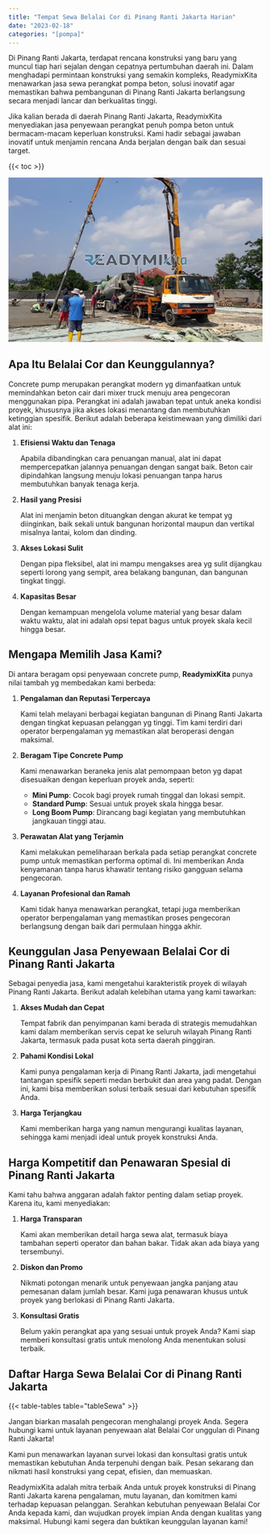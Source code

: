 ```yaml
---
title: "Tempat Sewa Belalai Cor di Pinang Ranti Jakarta Harian"
date: "2023-02-18"
categories: "[pompa]"
---
```


Di Pinang Ranti Jakarta, terdapat rencana konstruksi yang baru yang muncul tiap hari sejalan dengan cepatnya pertumbuhan daerah ini. Dalam menghadapi permintaan konstruksi yang semakin kompleks, ReadymixKita menawarkan jasa sewa perangkat pompa beton, solusi inovatif agar memastikan bahwa pembangunan di Pinang Ranti Jakarta berlangsung secara menjadi lancar dan berkualitas tinggi.

Jika kalian berada di daerah Pinang Ranti Jakarta, ReadymixKita menyediakan jasa penyewaan perangkat penuh pompa beton untuk bermacam-macam keperluan konstruksi. Kami hadir sebagai jawaban inovatif untuk menjamin rencana Anda berjalan dengan baik dan sesuai target.

{{< toc >}}

![Tempat Sewa Belalai Cor di Pinang Ranti Jakarta Harian](/images/pompa/sewa-pompa-10.jpg)

## Apa Itu Belalai Cor dan Keunggulannya?

Concrete pump merupakan perangkat modern yg dimanfaatkan untuk memindahkan beton cair dari mixer truck menuju area pengecoran menggunakan pipa. Perangkat ini adalah jawaban tepat untuk aneka kondisi proyek, khususnya jika akses lokasi menantang dan membutuhkan ketinggian spesifik. Berikut adalah beberapa keistimewaan yang dimiliki dari alat ini:

1. **Efisiensi Waktu dan Tenaga**

   Apabila dibandingkan cara penuangan manual, alat ini dapat mempercepatkan jalannya penuangan dengan sangat baik. Beton cair dipindahkan langsung menuju lokasi penuangan tanpa harus membutuhkan banyak tenaga kerja.

2. **Hasil yang Presisi**

   Alat ini menjamin beton dituangkan dengan akurat ke tempat yg diinginkan, baik sekali untuk bangunan horizontal maupun dan vertikal misalnya lantai, kolom dan dinding.

3. **Akses Lokasi Sulit**

   Dengan pipa fleksibel, alat ini mampu mengakses area yg sulit dijangkau seperti lorong yang sempit, area belakang bangunan, dan bangunan tingkat tinggi.

4. **Kapasitas Besar**

   Dengan kemampuan mengelola volume material yang besar dalam waktu waktu, alat ini adalah opsi tepat bagus untuk proyek skala kecil hingga besar.

## Mengapa Memilih Jasa Kami?

Di antara beragam opsi penyewaan concrete pump, **ReadymixKita** punya nilai tambah yg membedakan kami berbeda:

1. **Pengalaman dan Reputasi Terpercaya**

   Kami telah melayani berbagai kegiatan bangunan di Pinang Ranti Jakarta dengan tingkat kepuasan pelanggan yg tinggi. Tim kami terdiri dari operator berpengalaman yg memastikan alat beroperasi dengan maksimal.

2. **Beragam Tipe Concrete Pump**

   Kami menawarkan beraneka jenis alat pemompaan beton yg dapat disesuaikan dengan keperluan proyek anda, seperti:
   - **Mini Pump**: Cocok bagi proyek rumah tinggal dan lokasi sempit.
   - **Standard Pump**: Sesuai untuk proyek skala hingga besar.
   - **Long Boom Pump**: Dirancang bagi kegiatan yang membutuhkan jangkauan tinggi atau.

3. **Perawatan Alat yang Terjamin**

   Kami melakukan pemeliharaan berkala pada setiap perangkat concrete pump untuk memastikan performa optimal di. Ini memberikan Anda kenyamanan tanpa harus khawatir tentang risiko gangguan selama pengecoran.

4. **Layanan Profesional dan Ramah**

   Kami tidak hanya menawarkan perangkat, tetapi juga memberikan operator berpengalaman yang memastikan proses pengecoran berlangsung dengan baik dari permulaan hingga akhir.

## Keunggulan Jasa Penyewaan Belalai Cor di Pinang Ranti Jakarta

Sebagai penyedia jasa, kami mengetahui karakteristik proyek di wilayah Pinang Ranti Jakarta. Berikut adalah kelebihan utama yang kami tawarkan:

1. **Akses Mudah dan Cepat**

   Tempat fabrik dan penyimpanan kami berada di strategis memudahkan kami dalam memberikan servis cepat ke seluruh wilayah Pinang Ranti Jakarta, termasuk pada pusat kota serta daerah pinggiran.

2. **Pahami Kondisi Lokal**

   Kami punya pengalaman kerja di Pinang Ranti Jakarta, jadi mengetahui tantangan spesifik seperti medan berbukit dan area yang padat. Dengan ini, kami bisa memberikan solusi terbaik sesuai dari kebutuhan spesifik Anda.

3. **Harga Terjangkau**

   Kami memberikan harga yang namun mengurangi kualitas layanan, sehingga kami menjadi ideal untuk proyek konstruksi Anda.

## Harga Kompetitif dan Penawaran Spesial di Pinang Ranti Jakarta

Kami tahu bahwa anggaran adalah faktor penting dalam setiap proyek. Karena itu, kami menyediakan:

1. **Harga Transparan**

   Kami akan memberikan detail harga sewa alat, termasuk biaya tambahan seperti operator dan bahan bakar. Tidak akan ada biaya yang tersembunyi.

2. **Diskon dan Promo**

   Nikmati potongan menarik untuk penyewaan jangka panjang atau pemesanan dalam jumlah besar. Kami juga penawaran khusus untuk proyek yang berlokasi di Pinang Ranti Jakarta.

3. **Konsultasi Gratis**

   Belum yakin perangkat apa yang sesuai untuk proyek Anda? Kami siap memberi konsultasi gratis untuk menolong Anda menentukan solusi terbaik.

## Daftar Harga Sewa Belalai Cor di Pinang Ranti Jakarta

{{< table-tables table="tableSewa" >}}

Jangan biarkan masalah pengecoran menghalangi proyek Anda. Segera hubungi kami untuk layanan penyewaan alat Belalai Cor unggulan di Pinang Ranti Jakarta!

Kami pun menawarkan layanan survei lokasi dan konsultasi gratis untuk memastikan kebutuhan Anda terpenuhi dengan baik. Pesan sekarang dan nikmati hasil konstruksi yang cepat, efisien, dan memuaskan.

ReadymixKita adalah mitra terbaik Anda untuk proyek konstruksi di Pinang Ranti Jakarta karena pengalaman, mutu layanan, dan komitmen kami terhadap kepuasan pelanggan. Serahkan kebutuhan penyewaan Belalai Cor Anda kepada kami, dan wujudkan proyek impian Anda dengan kualitas yang maksimal. Hubungi kami segera dan buktikan keunggulan layanan kami!
